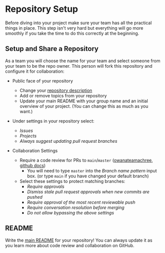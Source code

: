 # Repository Setup

Before diving into your project make sure your team has all the practical things
in place. This step isn't very hard but everything will go more smoothly if you
take the time to do this correctly at the beginning.

## Setup and Share a Repository

As a team you will choose the name for your team and select
someone from your team to be the repo owner. This person will fork this
repository and configure it for collaboration:

- Public face of your repository
  - Change your
    [repository description](https://stackoverflow.com/questions/7757751/how-do-you-change-a-repository-description-on-github)
  - Add or remove topics from your repository
  - Update your main README with your group name and an initial overview of your 
  project. (You can change this as much as you want.)

- Under settings in your repository select:
  - _Issues_
  - _Projects_
  - _Always suggest updating pull request branches_
- Collaboration Settings
  - Require a code review for PRs to `main`/`master`
    ([owanateamachree](https://owanateamachree.medium.com/how-to-protect-the-master-branch-on-github-ab85e9b6b03),
    [github docs](https://docs.github.com/en/github/collaborating-with-issues-and-pull-requests/approving-a-pull-request-with-required-reviews))
    - You will need to type `master` into the _Branch name pattern_ input box.
      (or type `main` if you have changed your default branch)
  - Select these settings to protect matching branches:
    - _Require approvals_
    - _Dismiss stale pull request approvals when new commits are pushed_
    - _Require approval of the most recent reviewable push_
    - _Require conversation resolution before merging_
    - _Do not allow bypassing the above settings_

## README

Write the [main README](../../README.md) for your repository! You can always
update it as you learn more about code review and collaboration on GitHub.
